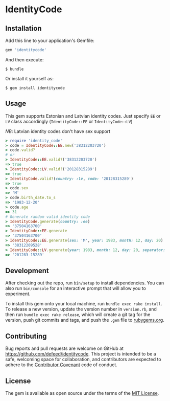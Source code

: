 # IdentityCode

## Installation

Add this line to your application's Gemfile:

```ruby
gem 'identitycode'
```

And then execute:

    $ bundle

Or install it yourself as:

    $ gem install identitycode

## Usage

This gem supports Estonian and Latvian identity codes. Just specify `EE` or `LV` class accordingly (`IdentityCode::EE` or `IdentityCode::LV`)

*NB*: Latvian identity codes don't have sex support

```ruby
> require 'identity_code'
> code = IdentityCode::EE.new('38312203720')
> code.valid?
# or
> IdentityCode::EE.valid?('38312203720')
=> true
> IdentityCode::LV.valid?('20128315289')
=> true
> IdentityCode.valid?(country: :lv, code: '20128315289')
=> true
> code.sex
=> 'M'
> code.birth_date.to_s
=> '1983-12-20'
> code.age
=> 31
# Generate random valid identity code
> IdentityCode.generate(country: :ee)
=> '37504163700'
> IdentityCode::EE.generate
=> '37504163700'
> IdentityCode::EE.generate(sex: 'M', year: 1983, month: 12, day: 20)
=> '38312209528'
> IdentityCode::LV.generate(year: 1983, month: 12, day: 20, separator: true)
=> '201283-15289'
```

## Development

After checking out the repo, run `bin/setup` to install dependencies. You can also run `bin/console` for an interactive prompt that will allow you to experiment.

To install this gem onto your local machine, run `bundle exec rake install`. To release a new version, update the version number in `version.rb`, and then run `bundle exec rake release`, which will create a git tag for the version, push git commits and tags, and push the `.gem` file to [rubygems.org](https://rubygems.org).

## Contributing

Bug reports and pull requests are welcome on GitHub at https://github.com/defeed/identitycode. This project is intended to be a safe, welcoming space for collaboration, and contributors are expected to adhere to the [Contributor Covenant](contributor-covenant.org) code of conduct.


## License

The gem is available as open source under the terms of the [MIT License](http://opensource.org/licenses/MIT).
